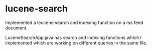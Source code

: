 # lucene-search
Implemented a leucene search and indexing function on a rss feed document. 

LuceneSearchApp.java has search and indexing functions which I implemented which are working on different queries in the same file. 
